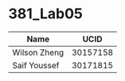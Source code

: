 # 381_Lab05

|Name              |UCID              |
|------------------|------------------|
|Wilson Zheng      | 30157158         |
|Saif Youssef      | 30171815         |

